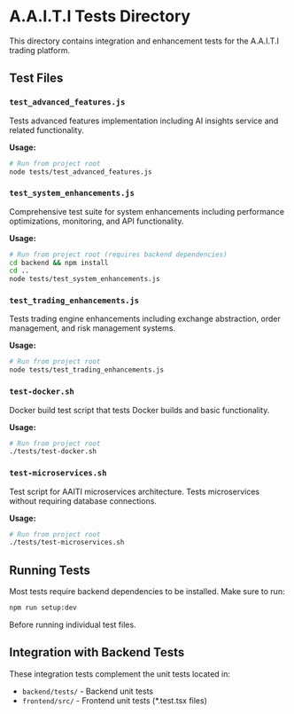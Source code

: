 # A.A.I.T.I Tests Directory

This directory contains integration and enhancement tests for the A.A.I.T.I trading platform.

## Test Files

### `test_advanced_features.js`
Tests advanced features implementation including AI insights service and related functionality.

**Usage:**
```bash
# Run from project root
node tests/test_advanced_features.js
```

### `test_system_enhancements.js`
Comprehensive test suite for system enhancements including performance optimizations, monitoring, and API functionality.

**Usage:**
```bash
# Run from project root (requires backend dependencies)
cd backend && npm install
cd ..
node tests/test_system_enhancements.js
```

### `test_trading_enhancements.js`
Tests trading engine enhancements including exchange abstraction, order management, and risk management systems.

**Usage:**
```bash
# Run from project root
node tests/test_trading_enhancements.js
```

### `test-docker.sh`
Docker build test script that tests Docker builds and basic functionality.

**Usage:**
```bash
# Run from project root
./tests/test-docker.sh
```

### `test-microservices.sh`
Test script for AAITI microservices architecture. Tests microservices without requiring database connections.

**Usage:**
```bash
# Run from project root
./tests/test-microservices.sh
```

## Running Tests

Most tests require backend dependencies to be installed. Make sure to run:

```bash
npm run setup:dev
```

Before running individual test files.

## Integration with Backend Tests

These integration tests complement the unit tests located in:
- `backend/tests/` - Backend unit tests
- `frontend/src/` - Frontend unit tests (*.test.tsx files)
